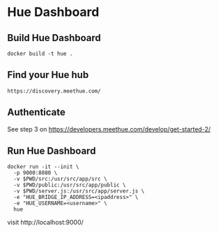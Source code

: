 # Hue Dashboard

## Build Hue Dashboard

    docker build -t hue .

## Find your Hue hub

    https://discovery.meethue.com/

## Authenticate

See step 3 on https://developers.meethue.com/develop/get-started-2/

## Run Hue Dashboard

    docker run -it --init \
      -p 9000:8080 \
      -v $PWD/src:/usr/src/app/src \
      -v $PWD/public:/usr/src/app/public \
      -v $PWD/server.js:/usr/src/app/server.js \
      -e "HUE_BRIDGE_IP_ADDRESS=<ipaddress>" \
      -e "HUE_USERNAME=<username>" \
      hue

visit http://localhost:9000/


